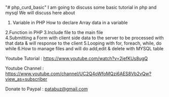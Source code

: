 "# php_curd_basic" 
I am going to discuss some basic tutorial in php and mysql
We will discuss here about

1. Variable in PHP
    How to declare
 Array data in a variable 

2.Function in PHP
3.Include file to the main file     
4.Submitting a Form with client side
data to the server to be processed with that data 
& will response to the client
5.Looping with for, foreach, while, do while
6.How to manage files and will do add,edit & delete with MYSQL table


Youtube Tutorial : https://www.youtube.com/watch?v=2jefKUs8ugQ


Youtube Channel : https://www.youtube.com/channel/UC2Q4oWfoMQzi6AES8Vb2vQw?view_as=subscriber



Donate to Paypal : patabuz@gmail.com
